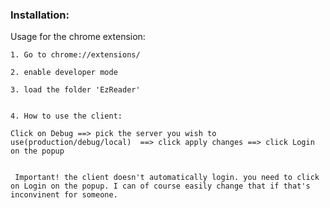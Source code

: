 ### Installation:
 Usage for the chrome extension: 
    
    1. Go to chrome://extensions/ 

    2. enable developer mode 
    
    3. load the folder 'EzReader' 
    

    4. How to use the client:

    Click on Debug ==> pick the server you wish to use(production/debug/local)  ==> click apply changes ==> click Login on the popup


     Important! the client doesn't automatically login. you need to click on Login on the popup. I can of course easily change that if that's inconvinent for someone.

